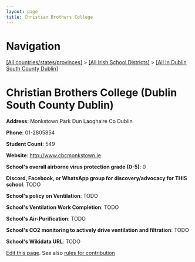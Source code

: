 ```yaml
---
layout: page
title: Christian Brothers College
---
```

# Navigation

[[All countries/states/provinces]](../../..) > [[All Irish School Districts]](../..) > [[All In Dublin South County Dublin]](..)

# Christian Brothers College (Dublin South County Dublin)

**Address**: Monkstown Park Dun Laoghaire Co Dublin

**Phone**: 01-2805854

**Student Count**: 549

**Website**: <http://www.cbcmonkstown.ie>

**School's overall airborne virus protection grade (0-5)**: 0

**Discord, Facebook, or WhatsApp group for discovery/advocacy for THIS school**: TODO

**School's policy on Ventilation**: TODO

**School's Ventilation Work Completion**: TODO

**School's Air-Purification**: TODO

**School's CO2 monitoring to actively drive ventilation and filtration**: TODO

**School's Wikidata URL**: TODO


[Edit this page](https://github.com/ventilate-schools/Ireland/edit/main/./Dublin_South_County_Dublin/Christian_Brothers_College.md). See also [rules for contribution](../../../contribution-rules/)